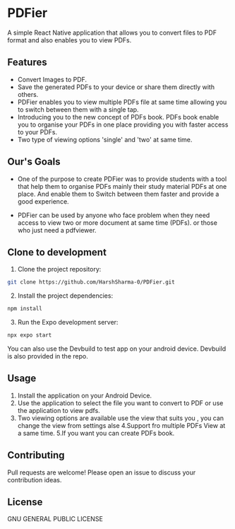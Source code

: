 # PDFier

A simple React Native application that allows you to convert files to PDF format and also enables you to view PDFs.

## Features

* Convert Images to PDF.
* Save the generated PDFs to your device or share them directly with others.
* PDFier enables you to view multiple PDFs file at same time allowing you to switch between them with a single tap.
* Introducing you to the new concept of PDFs book.
PDFs book enable you to organise your PDFs in one place providing you with faster access to your PDFs. 
* Two type of viewing options 'single' and 'two' at same time. 

## Our's Goals

* One of the purpose to create PDFier was to provide students with a tool that help them to organise PDFs mainly their study material PDFs at one place. And enable them to Switch between them faster and provide a good experience. 

* PDFier can be used by anyone who face problem when they need access to view two or more document at same time (PDFs). or those who just need a pdfviewer.

## Clone to development

1. Clone the project repository:

```bash
git clone https://github.com/HarshSharma-0/PDFier.git
```

2. Install the project dependencies:

```bash
npm install
```

3. Run the Expo development server:

```bash
npx expo start
```
   You can also use the Devbuild to test app on your android device. Devbuild is also provided in the repo.

## Usage

1. Install the application on your Android Device.
2. Use the application to select the file you want to convert to PDF or use the application to view pdfs.
3. Two viewing options are available use the view that suits you , you can change the view from settings alse
4.Support fro multiple PDFs View at a same time.
5.If you want you can create PDFs book.


## Contributing

Pull requests are welcome! Please open an issue to discuss your contribution ideas.

## License

GNU GENERAL PUBLIC LICENSE